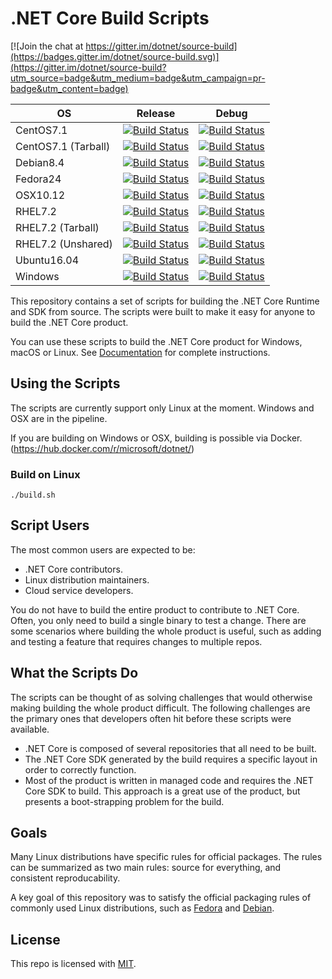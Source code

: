 # .NET Core Build Scripts

[![Join the chat at https://gitter.im/dotnet/source-build](https://badges.gitter.im/dotnet/source-build.svg)](https://gitter.im/dotnet/source-build?utm_source=badge&utm_medium=badge&utm_campaign=pr-badge&utm_content=badge)

|OS|Release|Debug|
|--|-------|-----|
|CentOS7.1|[![Build Status][centos-release-badge]](https://ci.dot.net/job/dotnet_source-build/job/release_2.2/job/CentOS7.1_Release/)|[![Build Status][centos-debug-badge]](https://ci.dot.net/job/dotnet_source-build/job/release_2.2/job/CentOS7.1_Debug/)
|CentOS7.1 (Tarball)|[![Build Status][centos-tarball-release-badge]](https://ci.dot.net/job/dotnet_source-build/job/release_2.2/job/CentOS7.1_Tarball_Release/)|[![Build Status][centos-tarball-debug-badge]](https://ci.dot.net/job/dotnet_source-build/job/release_2.2/job/CentOS7.1_Tarball_Debug/)
|Debian8.4|[![Build Status][debian-release-badge]](https://ci.dot.net/job/dotnet_source-build/job/release_2.2/job/Debian8.4_Release/)|[![Build Status][debian-debug-badge]](https://ci.dot.net/job/dotnet_source-build/job/release_2.2/job/Debian8.4_Debug/)
|Fedora24|[![Build Status][fedora-release-badge]](https://ci.dot.net/job/dotnet_source-build/job/release_2.2/job/Fedora24_Release/)|[![Build Status][fedora-debug-badge]](https://ci.dot.net/job/dotnet_source-build/job/release_2.2/job/Fedora24_Debug/)
|OSX10.12|[![Build Status][osx-release-badge]](https://ci.dot.net/job/dotnet_source-build/job/release_2.2/job/OSX10.12_Release/)|[![Build Status][osx-debug-badge]](https://ci.dot.net/job/dotnet_source-build/job/release_2.2/job/OSX10.12_Debug/)
|RHEL7.2|[![Build Status][rhel-release-badge]](https://ci.dot.net/job/dotnet_source-build/job/release_2.2/job/RHEL7.2_Release/)|[![Build Status][rhel-debug-badge]](https://ci.dot.net/job/dotnet_source-build/job/release_2.2/job/RHEL7.2_Debug/)
|RHEL7.2 (Tarball)|[![Build Status][rhel-tarball-release-badge]](https://ci.dot.net/job/dotnet_source-build/job/release_2.2/job/RHEL7.2_Tarball_Release/)|[![Build Status][rhel-tarball-debug-badge]](https://ci.dot.net/job/dotnet_source-build/job/release_2.2/job/RHEL7.2_Tarball_Debug/)
|RHEL7.2 (Unshared)|[![Build Status][rhel-unshared-release-badge]](https://ci.dot.net/job/dotnet_source-build/job/release_2.2/job/RHEL7.2_Unshared_Release/)|[![Build Status][rhel-unshared-debug-badge]](https://ci.dot.net/job/dotnet_source-build/job/release_2.2/job/RHEL7.2_Unshared_Debug/)
|Ubuntu16.04|[![Build Status][ubuntu-release-badge]](https://ci.dot.net/job/dotnet_source-build/job/release_2.2/job/Ubuntu16.04_Release/)|[![Build Status][ubuntu-debug-badge]](https://ci.dot.net/job/dotnet_source-build/job/release_2.2/job/Ubuntu16.04_Debug/)
|Windows|[![Build Status][windows-release-badge]](https://ci.dot.net/job/dotnet_source-build/job/release_2.2/job/Windows_NT_Release/)|[![Build Status][windows-debug-badge]](https://ci.dot.net/job/dotnet_source-build/job/release_2.2/job/Windows_NT_Debug/)

[centos-release-badge]: https://ci.dot.net/buildStatus/icon?job=dotnet_source-build/release_2.2/CentOS7.1_Release
[centos-debug-badge]: https://ci.dot.net/buildStatus/icon?job=dotnet_source-build/release_2.2/CentOS7.1_Debug
[centos-tarball-release-badge]: https://ci.dot.net/buildStatus/icon?job=dotnet_source-build/release_2.2/CentOS7.1_Tarball_Release
[centos-tarball-debug-badge]: https://ci.dot.net/buildStatus/icon?job=dotnet_source-build/release_2.2/CentOS7.1_Tarball_Debug
[debian-release-badge]: https://ci.dot.net/buildStatus/icon?job=dotnet_source-build/release_2.2/Debian8.4_Release
[debian-debug-badge]: https://ci.dot.net/buildStatus/icon?job=dotnet_source-build/release_2.2/Debian8.4_Debug
[fedora-release-badge]: https://ci.dot.net/buildStatus/icon?job=dotnet_source-build/release_2.2/Fedora24_Release
[fedora-debug-badge]: https://ci.dot.net/buildStatus/icon?job=dotnet_source-build/release_2.2/Fedora24_Debug
[linux_arm-release-badge]: https://ci.dot.net/buildStatus/icon?job=dotnet_source-build/release_2.2/Linux_ARM_Release
[linux_arm-debug-badge]: https://ci.dot.net/buildStatus/icon?job=dotnet_source-build/release_2.2/Linux_ARM_Debug
[osx-release-badge]: https://ci.dot.net/buildStatus/icon?job=dotnet_source-build/release_2.2/OSX10.12_Release
[osx-debug-badge]: https://ci.dot.net/buildStatus/icon?job=dotnet_source-build/release_2.2/OSX10.12_Debug
[rhel-release-badge]: https://ci.dot.net/buildStatus/icon?job=dotnet_source-build/release_2.2/RHEL7.2_Release
[rhel-debug-badge]: https://ci.dot.net/buildStatus/icon?job=dotnet_source-build/release_2.2/RHEL7.2_Debug
[rhel-tarball-release-badge]: https://ci.dot.net/buildStatus/icon?job=dotnet_source-build/release_2.2/RHEL7.2_Tarball_Release
[rhel-tarball-debug-badge]: https://ci.dot.net/buildStatus/icon?job=dotnet_source-build/release_2.2/RHEL7.2_Tarball_Debug
[rhel-unshared-release-badge]: https://ci.dot.net/buildStatus/icon?job=dotnet_source-build/release_2.2/RHEL7.2_Unshared_Release
[rhel-unshared-debug-badge]: https://ci.dot.net/buildStatus/icon?job=dotnet_source-build/release_2.2/RHEL7.2_Unshared_Debug
[ubuntu-release-badge]: https://ci.dot.net/buildStatus/icon?job=dotnet_source-build/release_2.2/Ubuntu16.04_Release
[ubuntu-debug-badge]: https://ci.dot.net/buildStatus/icon?job=dotnet_source-build/release_2.2/Ubuntu16.04_Debug
[windows-release-badge]: https://ci.dot.net/buildStatus/icon?job=dotnet_source-build/release_2.2/Windows_NT_Release
[windows-debug-badge]: https://ci.dot.net/buildStatus/icon?job=dotnet_source-build/release_2.2/Windows_NT_Debug

This repository contains a set of scripts for building the .NET Core Runtime and SDK from source. The scripts were built to make it easy for anyone to build the .NET Core product.

You can use these scripts to build the .NET Core product for Windows, macOS or Linux. See [Documentation](Documentation) for complete instructions.

## Using the Scripts

The scripts are currently support only Linux at the moment. Windows and OSX are in the pipeline.

If you are building on Windows or OSX, building is possible via Docker. (https://hub.docker.com/r/microsoft/dotnet/)

### Build on Linux

```console
./build.sh
```

##  Script Users

The most common users are expected to be:

* .NET Core contributors.
* Linux distribution maintainers.
* Cloud service developers. 

You do not have to build the entire product to contribute to .NET Core. Often, you only need to build a single binary to test a change. There are some scenarios where building the whole product is useful, such as adding and testing a feature that requires changes to multiple repos.

## What the Scripts Do

The scripts can be thought of as solving challenges that would otherwise making building the whole product difficult. The following challenges are the primary ones that developers often hit before these scripts were available.

* .NET Core is composed of several repositories that all need to be built.
* The .NET Core SDK generated by the build requires a specific layout in order to correctly function.
* Most of the product is written in managed code and requires the .NET Core SDK to build. This approach is a great use of the product, but presents a boot-strapping problem for the build.

## Goals
 
Many Linux distributions have specific rules for official packages. The rules can be summarized as two main rules: source for everything, and consistent reproducability.

A key goal of this repository was to satisfy the official packaging rules of commonly used Linux distributions, such as [Fedora](https://fedoraproject.org/wiki/Packaging:Guidelines) and [Debian](https://www.debian.org/doc/manuals/maint-guide/build.en.html). 

## License

This repo is licensed with [MIT](LICENSE.txt).
